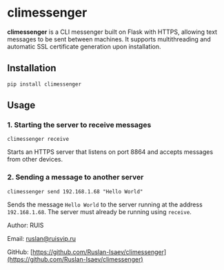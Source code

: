 climessenger
============

**climessenger** is a CLI messenger built on Flask with HTTPS, allowing text messages to be sent between machines. It supports multithreading and automatic SSL certificate generation upon installation.

Installation
------------

    pip install climessenger

Usage
-----

### 1\. Starting the server to receive messages

    climessenger receive

Starts an HTTPS server that listens on port 8864 and accepts messages from other devices.

### 2\. Sending a message to another server

    climessenger send 192.168.1.68 "Hello World"

Sends the message `Hello World` to the server running at the address `192.168.1.68`. The server must already be running using `receive`.

Author: RUIS

Email: [ruslan@ruisvip.ru](mailto:ruslan@ruisvip.ru)

GitHub: [https://github.com/Ruslan-Isaev/climessenger](https://github.com/Ruslan-Isaev/climessenger)
